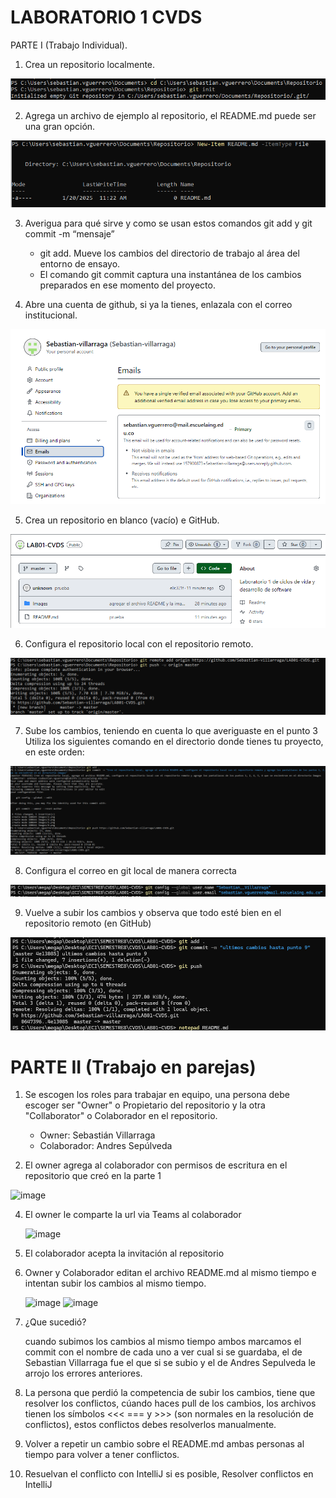 # LABORATORIO 1 CVDS

PARTE I (Trabajo Individual).

1. Crea un repositorio localmente.

![Imagen punto 1](Images/1.png)

2. Agrega un archivo de ejemplo al repositorio, el README.md puede ser una gran opción.

![Imagen punto 2](Images/2.png)

3. Averigua para qué sirve y como se usan estos comandos git add y git commit -m “mensaje”

	- git add. Mueve los cambios del directorio de trabajo al área del entorno de ensayo.
	- El comando git commit captura una instantánea de los cambios preparados en ese momento del proyecto.

4. Abre una cuenta de github, si ya la tienes, enlazala con el correo institucional.

![Imagen punto 4](Images/4.png)

5. Crea un repositorio en blanco (vacío) e GitHub.

![Imagen punto 5](Images/5.png)

6. Configura el repositorio local con el repositorio remoto.

![Imagen punto 6](Images/6.png)

7. Sube los cambios, teniendo en cuenta lo que averiguaste en el punto 3 Utiliza los siguientes comando en el directorio donde tienes tu proyecto, en este orden:

![Imagen punto 7](Images/7.png)

8. Configura el correo en git local de manera correcta 

![Imagen punto 8](Images/8.png)

9. Vuelve a subir los cambios y observa que todo esté bien en el repositorio remoto (en GitHub)

![Imagen punto 9](Images/9.png)


# PARTE II (Trabajo en parejas)


1. Se escogen los roles para trabajar en equipo, una persona debe escoger ser "Owner" o Propietario del repositorio y la otra "Collaborator" o Colaborador en el repositorio.

	- Owner: Sebastián Villarraga
	- Colaborador: Andres Sepúlveda

2. El owner agrega al colaborador con permisos de escritura en el repositorio que creó en la parte 1
   
![image](https://github.com/user-attachments/assets/a8107871-6035-4709-b13e-962c14975a7c)


4. El owner le comparte la url via Teams al colaborador

   ![image](https://github.com/user-attachments/assets/96bb9c76-5956-4b76-824e-dfe326dd281b)

6. El colaborador acepta la invitación al repositorio

7. Owner y Colaborador editan el archivo README.md al mismo tiempo e intentan subir los cambios al mismo tiempo.
   
   ![image](https://github.com/user-attachments/assets/2a0fc603-79a8-4b2c-b466-3532ddc72f82)
   ![image](https://github.com/user-attachments/assets/f3b55405-240d-4eee-8cb0-5c07582e054b)



9. ¿Que sucedió?

    cuando subimos los cambios al mismo tiempo ambos marcamos el commit con el nombre de cada uno a ver cual si se guardaba, el de Sebastian Villarraga fue el que si se subio y el de 
    Andres Sepulveda le arrojo los errores anteriores.

11. La persona que perdió la competencia de subir los cambios, tiene que resolver los conflictos, cúando haces pull de los cambios, los archivos tienen los símbolos <<< === y >>> (son normales en la resolución de conflictos), estos conflictos debes resolverlos manualmente.

12. Volver a repetir un cambio sobre el README.md ambas personas al tiempo para volver a tener conflictos.

13. Resuelvan el conflicto con IntelliJ si es posible, Resolver conflictos en IntelliJ
